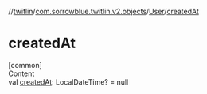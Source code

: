 //[twitlin](../../index.md)/[com.sorrowblue.twitlin.v2.objects](../index.md)/[User](index.md)/[createdAt](created-at.md)



# createdAt  
[common]  
Content  
val [createdAt](created-at.md): LocalDateTime? = null  



